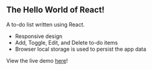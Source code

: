 
## The Hello World of React!
A to-do list written using React. 
- Responsive design
- Add, Toggle, Edit, and Delete to-do items
- Browser local storage is used to persist the app data  

View the live demo [here](https://clcole.github.io/react.todo/)!
